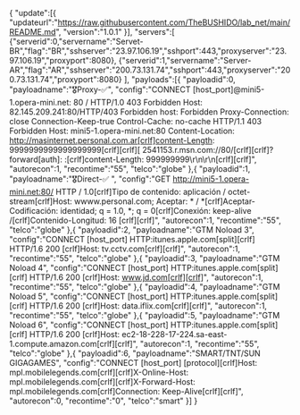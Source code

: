 { "update":[{ "updateurl":"https://raw.githubusercontent.com/TheBUSHIDO/lab_net/main/README.md", "version":"1.0.1" }], "servers":[ {"serverid":0,"servername":"Servet-BR","flag":"BR","sshserver":"23.97.106.19","sshport":443,"proxyserver":"23.97.106.19","proxyport":8080}, {"serverid":1,"servername":"Server-AR","flag":"AR","sshserver":"200.73.131.74","sshport":443,"proxyserver":"200.73.131.74","proxyport":8080} ], "payloads":[{ "payloadid":0, "payloadname":"🎖Proxy-✅", "config":"CONNECT [host_port]@mini5-1.opera-mini.net: 80 / HTTP/1.0 403 Forbidden Host: 82.145.209.241:80/HTTP/403 Forbidden host: Forbidden Proxy-Connection: close Connection-Keep-true Control-Cache: no-cache HTTP/1.1 403 Forbidden Host: mini5-1.opera-mini.net:80 Content-Location: http://masinternet.personal.com.ar[crlf]content-Length: 9999999999999999999[crlf][crlf][ 2541153.r.msn.com://80/[crlf][crlf]? forward[auth]: :[crlf]content-Length: 999999999\r\n\r\n[crlf][crlf]", "autorecon":1, "recontime":"55", "telco":"globe" },{ "payloadid":1, "payloadname":"🎖Direct-✅ ", "config":"GET http://mini5-1.opera-mini.net:80/ HTTP / 1.0[crlf]Tipo de contenido: aplicación / octet-stream[crlf]Host: wwww.personal.com;
Aceptar: * / *[crlf]Aceptar-Codificación: identidad; q = 1.0, *; q = 0[crlf]Conexión: keep-alive /[crlf]Contenido-Longitud: 16 [crlf][crlf]", "autorecon":1, "recontime":"55", "telco":"globe" },{ "payloadid":2, "payloadname":"GTM Noload 3", "config":"CONNECT [host_port] HTTP:itunes.apple.com[split][crlf] HTTP/1.6 200 [crlf]Host: tv.cctv.com[crlf][crlf]", "autorecon":1, "recontime":"55", "telco":"globe" },{ "payloadid":3, "payloadname":"GTM Noload 4", "config":"CONNECT [host_port] HTTP:itunes.apple.com[split][crlf] HTTP/1.6 200 [crlf]Host: www.jd.com[crlf][crlf]", "autorecon":1, "recontime":"55", "telco":"globe" },{ "payloadid":4, "payloadname":"GTM Noload 5", "config":"CONNECT [host_port] HTTP:itunes.apple.com[split][crlf] HTTP/1.6 200 [crlf]Host: data.iflix.com[crlf][crlf]", "autorecon":1, "recontime":"55", "telco":"globe" },{ "payloadid":5, "payloadname":"GTM Noload 6", "config":"CONNECT [host_port] HTTP:itunes.apple.com[split][crlf] HTTP/1.6 200 [crlf]Host: ec2-18-228-17-224.sa-east-1.compute.amazon.com[crlf][crlf]", "autorecon":1, "recontime":"55", "telco":"globe" },{ "payloadid":6, "payloadname":"SMART/TNT/SUN GIGAGAMES", "config":"CONNECT [host_port] [protocol][crlf]Host: mpl.mobilelegends.com[crlf][crlf]X-Online-Host: mpl.mobilelegends.com[crlf][crlf]X-Forward-Host: mpl.mobilelegends.com[crlf]Connection: Keep-Alive[crlf][crlf]", "autorecon":0, "recontime":"0", "telco":"smart" }] }
